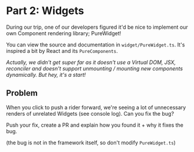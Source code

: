 # Part 2: Widgets

During our trip, one of our developers figured it'd be nice to implement our own Component rendering library; PureWidget!

You can view the source and documentation in `widget/PureWidget.ts`. It's inspired a bit by React and its `PureComponents`.

_Actually, we didn't get super far as it doesn't use a Virtual DOM, JSX, reconciler and doesn't support unmounting / mounting new components dynamically. But hey, it's a start!_

## Problem

When you click to push a rider forward, we're seeing a lot of unnecessary renders of unrelated Widgets (see console log). Can you fix the bug?

Push your fix, create a PR and explain how you found it + why it fixes the bug.

(the bug is not in the framework itself, so don't modify `PureWidget.ts`)
